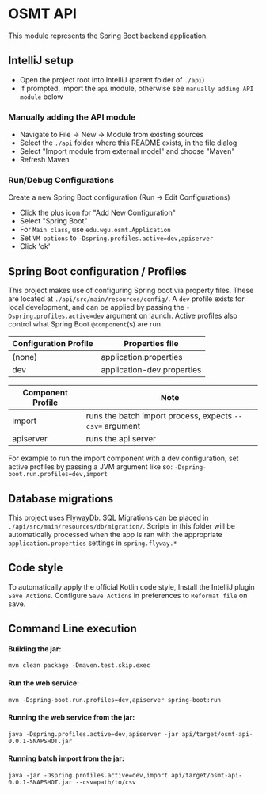 # OSMT API
This module represents the Spring Boot backend application. 
 
## IntelliJ setup
  * Open the project root into IntelliJ (parent folder of `./api`)
  * If prompted, import the `api` module, otherwise see `manually adding API module` below

### Manually adding the API module
  * Navigate to File -> New -> Module from existing sources
  * Select the `./api` folder where this README exists, in the file dialog
  * Select "Import module from external model" and choose "Maven"
  * Refresh Maven 
    
### Run/Debug Configurations
  Create a new Spring Boot configuration (Run -> Edit Configurations)
  * Click the plus icon for "Add New Configuration"
  * Select "Spring Boot"
  * For `Main class`, use `edu.wgu.osmt.Application`
  * Set `VM options` to `-Dspring.profiles.active=dev,apiserver`
  * Click 'ok'

## Spring Boot configuration / Profiles
This project makes use of configuring Spring boot via property files. These are located at `./api/src/main/resources/config/`. A `dev` profile exists for 
  local development, and can be applied by passing the `-Dspring.profiles.active=dev` argument on launch. Active profiles also control what Spring Boot `@component`(s) are run.

| Configuration Profile     | Properties file           |
| -----------               | -----------               |
| (none)                    | application.properties    |
| dev                       | application-dev.properties|

| Component Profile         | Note                                                    |
| ---                       | ---                                                     |
| import                    | runs the batch import process, expects `--csv=` argument | 
| apiserver                 | runs the api server                                     |

For example to run the import component with a dev configuration, set active profiles by passing a JVM argument like so:
`-Dspring-boot.run.profiles=dev,import`
  
## Database migrations
This project uses [FlywayDb](https://flywaydb.org/). SQL Migrations can be placed in `./api/src/main/resources/db/migration/`.
Scripts in this folder will be automatically processed when the app is ran with the appropriate `application.properties` settings in `spring.flyway.*` 

## Code style
To automatically apply the official Kotlin code style, Install the IntelliJ plugin `Save Actions`. Configure `Save Actions` in preferences to `Reformat file` on save.    

## Command Line execution
#### Building the jar:
```mvn clean package -Dmaven.test.skip.exec```

#### Run the web service:
```mvn -Dspring-boot.run.profiles=dev,apiserver spring-boot:run```

#### Running the web service from the jar:
```java -Dspring.profiles.active=dev,apiserver -jar api/target/osmt-api-0.0.1-SNAPSHOT.jar```

#### Running batch import from the jar:
```
java -jar -Dspring.profiles.active=dev,import api/target/osmt-api-0.0.1-SNAPSHOT.jar --csv=path/to/csv    
```
